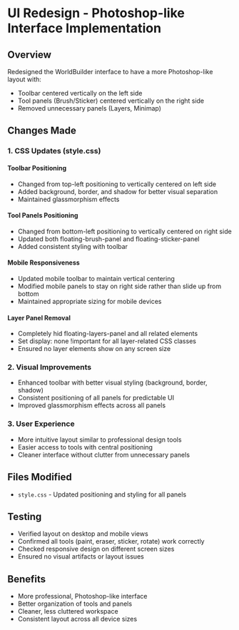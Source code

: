 # UI Redesign - Photoshop-like Interface Implementation

## Overview
Redesigned the WorldBuilder interface to have a more Photoshop-like layout with:
- Toolbar centered vertically on the left side
- Tool panels (Brush/Sticker) centered vertically on the right side
- Removed unnecessary panels (Layers, Minimap)

## Changes Made

### 1. CSS Updates (style.css)

#### Toolbar Positioning
- Changed from top-left positioning to vertically centered on left side
- Added background, border, and shadow for better visual separation
- Maintained glassmorphism effects

#### Tool Panels Positioning
- Changed from bottom-left positioning to vertically centered on right side
- Updated both floating-brush-panel and floating-sticker-panel
- Added consistent styling with toolbar

#### Mobile Responsiveness
- Updated mobile toolbar to maintain vertical centering
- Modified mobile panels to stay on right side rather than slide up from bottom
- Maintained appropriate sizing for mobile devices

#### Layer Panel Removal
- Completely hid floating-layers-panel and all related elements
- Set display: none !important for all layer-related CSS classes
- Ensured no layer elements show on any screen size

### 2. Visual Improvements
- Enhanced toolbar with better visual styling (background, border, shadow)
- Consistent positioning of all panels for predictable UI
- Improved glassmorphism effects across all panels

### 3. User Experience
- More intuitive layout similar to professional design tools
- Easier access to tools with central positioning
- Cleaner interface without clutter from unnecessary panels

## Files Modified
- `style.css` - Updated positioning and styling for all panels

## Testing
- Verified layout on desktop and mobile views
- Confirmed all tools (paint, eraser, sticker, rotate) work correctly
- Checked responsive design on different screen sizes
- Ensured no visual artifacts or layout issues

## Benefits
- More professional, Photoshop-like interface
- Better organization of tools and panels
- Cleaner, less cluttered workspace
- Consistent layout across all device sizes